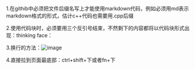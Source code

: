 1.在githib中必须把文件后缀名写上才能使用markdown代码，例如必须用md表示markdown格式的形式，估计c++代码也需要用.cpp后缀


2.使用代码块时，必须要用三个反引号结束，不然剩下的内容都将以代码块形式出现：thinking face：


3.换行的方法：![image](https://github.com/UTEPIL/my-notes-for-markdown/assets/141915574/bc40774b-73eb-4337-a1fd-cae9137728f7)


4.直接拉到页面最底部：ctrl+shift+下或者fn+下
